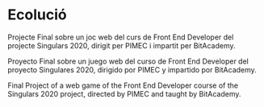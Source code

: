 # Ecolució

Projecte Final sobre un joc web del curs de Front End Developer del projecte Singulars 2020, dirigit per PIMEC i impartit per BitAcademy.

Proyecto Final sobre un juego web del curso de Front End Developer del proyecto Singulares 2020, dirigido por PIMEC y impartido por BitAcademy.

Final Project of a web game of the Front End Developer course of the Singulars 2020 project, directed by PIMEC and taught by BitAcademy.
